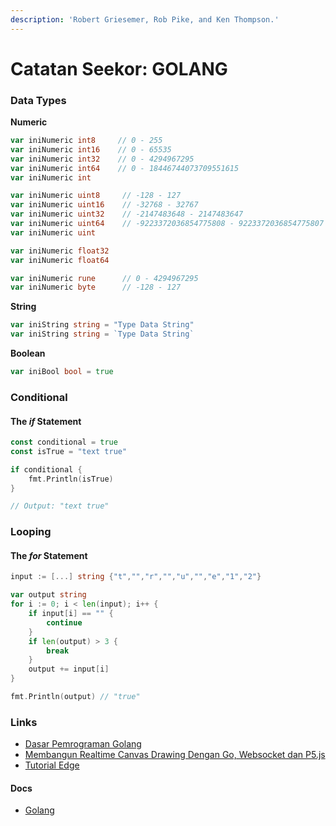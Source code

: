 ```yaml
---
description: 'Robert Griesemer, Rob Pike, and Ken Thompson.'
---
```


# Catatan Seekor: GOLANG

### Data Types

**Numeric**

```go
var iniNumeric int8     // 0 - 255
var iniNumeric int16    // 0 - 65535
var iniNumeric int32    // 0 - 4294967295
var iniNumeric int64    // 0 - 18446744073709551615
var iniNumeric int

var iniNumeric uint8     // -128 - 127
var iniNumeric uint16    // -32768 - 32767
var iniNumeric uint32    // -2147483648 - 2147483647
var iniNumeric uint64    // -9223372036854775808 - 9223372036854775807
var iniNumeric uint

var iniNumeric float32
var iniNumeric float64

var iniNumeric rune      // 0 - 4294967295
var iniNumeric byte      // -128 - 127
```

**String**

```go
var iniString string = "Type Data String"
var iniString string = `Type Data String`
```

**Boolean**

```go
var iniBool bool = true
```

### Conditional

#### The _if_ Statement

```go
const conditional = true
const isTrue = "text true"

if conditional {
	fmt.Println(isTrue)
}

// Output: "text true"
```

### Looping

#### The _for_ Statement

```go
input := [...] string {"t","","r","","u","","e","1","2"}

var output string
for i := 0; i < len(input); i++ {
	if input[i] == "" {
		continue
	}
	if len(output) > 3 {
		break
	}
	output += input[i]
}

fmt.Println(output) // "true"
```

### Links

* [Dasar Pemrograman Golang](https://dasarpemrogramangolang.novalagung.com/)
* [Membangun Realtime Canvas Drawing Dengan Go, Websocket dan P5.js](https://medium.com/@wuriyantomusobar/membangun-realtime-canvas-drawing-dengan-go-websocket-dan-p5-js-672c799d3044)
* [Tutorial Edge](https://tutorialedge.net/course/golang/)

#### Docs

* [Golang](https://golang.org/doc/)

